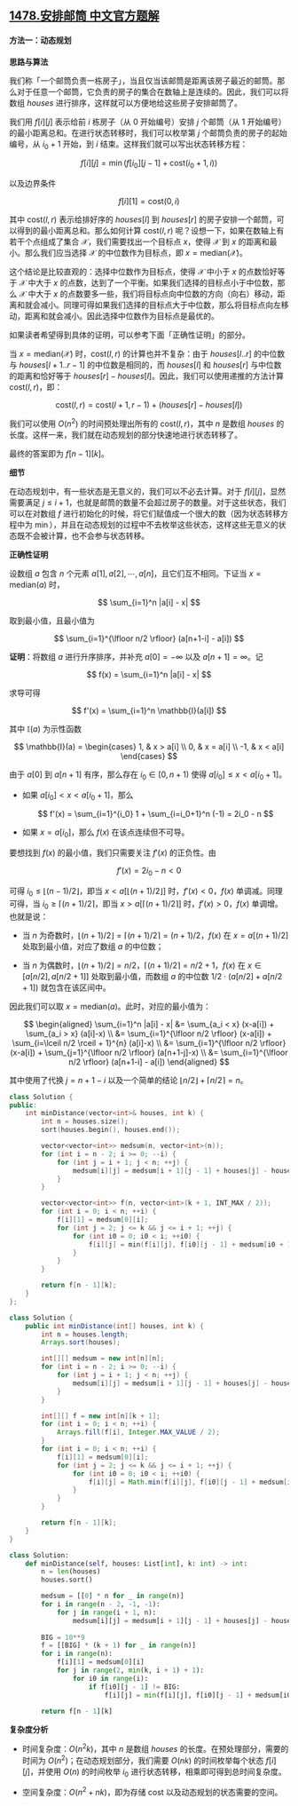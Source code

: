 ## [1478.安排邮筒 中文官方题解](https://leetcode.cn/problems/allocate-mailboxes/solutions/100000/an-pai-you-tong-by-leetcode-solution-t4oz)
#### 方法一：动态规划

**思路与算法**

我们称「一个邮筒负责一栋房子」，当且仅当该邮筒是距离该房子最近的邮筒。那么对于任意一个邮筒，它负责的房子的集合在数轴上是连续的。因此，我们可以将数组 $\textit{houses}$ 进行排序，这样就可以方便地给这些房子安排邮筒了。

我们用 $f[i][j]$ 表示给前 $i$ 栋房子（从 $0$ 开始编号）安排 $j$ 个邮筒（从 $1$ 开始编号）的最小距离总和。在进行状态转移时，我们可以枚举第 $j$ 个邮筒负责的房子的起始编号，从 $i_0+1$ 开始，到 $i$ 结束。这样我们就可以写出状态转移方程：

$$
f[i][j] = \min(f[i_0][j-1] + \mathrm{cost}(i_0+1, i))
$$

以及边界条件

$$
f[i][1] = \mathrm{cost}(0, i)
$$

其中 $\mathrm{cost}(l, r)$ 表示给排好序的 $\textit{houses}[l]$ 到 $\textit{houses}[r]$ 的房子安排一个邮筒，可以得到的最小距离总和。那么如何计算 $\mathrm{cost}(l, r)$ 呢？设想一下，如果在数轴上有若干个点组成了集合 $\mathcal{X}$，我们需要找出一个目标点 $x$，使得 $\mathcal{X}$ 到 $x$ 的距离和最小。那么我们应当选择 $\mathcal{X}$ 的中位数作为目标点，即 $x = \mathrm{median}(\mathcal{X})$。

这个结论是比较直观的：选择中位数作为目标点，使得 $\mathcal{X}$ 中小于 $x$ 的点数恰好等于 $\mathcal{X}$ 中大于 $x$ 的点数，达到了一个平衡。如果我们选择的目标点小于中位数，那么 $\mathcal{X}$ 中大于 $x$ 的点数要多一些，我们将目标点向中位数的方向（向右）移动，距离和就会减小。同理可得如果我们选择的目标点大于中位数，那么将目标点向左移动，距离和就会减小。因此选择中位数作为目标点是最优的。

如果读者希望得到具体的证明，可以参考下面「正确性证明」的部分。

当 $x = \mathrm{median}(\mathcal{X})$ 时，$\mathrm{cost}(l, r)$ 的计算也并不复杂：由于 $\textit{houses}[l .. r]$ 的中位数与 $\textit{houses}[l+1 .. r-1]$ 的中位数是相同的，而 $\textit{houses}[l]$ 和 $\textit{houses}[r]$ 与中位数的距离和恰好等于 $\textit{houses}[r] - \textit{houses}[l]$。因此，我们可以使用递推的方法计算 $\mathrm{cost}(l, r)$，即：

$$
\mathrm{cost}(l, r) = \mathrm{cost}(l+1, r-1) + (\textit{houses}[r] - \textit{houses}[l])
$$

我们可以使用 $O(n^2)$ 的时间预处理出所有的 $\mathrm{cost}(l, r)$，其中 $n$ 是数组 $\textit{houses}$ 的长度。这样一来，我们就在动态规划的部分快速地进行状态转移了。

最终的答案即为 $f[n-1][k]$。

**细节**

在动态规划中，有一些状态是无意义的，我们可以不必去计算。对于 $f[i][j]$，显然需要满足 $j \leq i+1$，也就是邮筒的数量不会超过房子的数量。对于这些状态，我们可以在对数组 $f$ 进行初始化的时候，将它们赋值成一个很大的数（因为状态转移方程中为 $\min$），并且在动态规划的过程中不去枚举这些状态，这样这些无意义的状态既不会被计算，也不会参与状态转移。

**正确性证明**

设数组 $a$ 包含 $n$ 个元素 $a[1], a[2], \cdots, a[n]$，且它们互不相同。下证当 $x = \mathrm{median}(a)$ 时，

$$
\sum_{i=1}^n |a[i] - x|
$$

取到最小值，且最小值为

$$
\sum_{i=1}^{\lfloor n/2 \rfloor} (a[n+1-i] - a[i])
$$

**证明**：将数组 $a$ 进行升序排序，并补充 $a[0] = -\infty$ 以及 $a[n+1] = \infty$。记

$$
f(x) = \sum_{i=1}^n |a[i] - x|
$$

求导可得

$$
f'(x) = \sum_{i=1}^n \mathbb{I}(a[i])
$$

其中 $\mathbb{I}(a)$ 为示性函数

$$
\mathbb{I}(a) = \begin{cases}
1, & x > a[i] \\
0, & x = a[i] \\
-1, & x < a[i]
\end{cases}
$$

由于 $a[0]$ 到 $a[n+1]$ 有序，那么存在 $i_0 \in [0, n+1)$ 使得 $a[i_0] \leq x < a[i_0+1]$。

- 如果 $a[i_0] < x < a[i_0+1]$，那么

    $$
    f'(x) = \sum_{i=1}^{i_0} 1 + \sum_{i=i_0+1}^n (-1) = 2i_0 - n
    $$

- 如果 $x = a[i_0]$，那么 $f(x)$ 在该点连续但不可导。

要想找到 $f(x)$ 的最小值，我们只需要关注 $f'(x)$ 的正负性。由

$$
f'(x) = 2i_0 - n < 0
$$

可得 $i_0 \leq \lfloor (n-1)/2 \rfloor$，即当 $x < a[\lfloor (n+1)/2 \rfloor]$ 时，$f'(x) < 0$，$f(x)$ 单调减。同理可得，当 $i_0 \geq \lceil (n+1)/2 \rceil$，即当 $x > a[\lceil (n+1)/2 \rceil]$ 时，$f'(x) > 0$，$f(x)$ 单调增。也就是说：

- 当 $n$ 为奇数时，$\lfloor (n+1)/2 \rfloor = \lceil (n+1)/2 \rceil = (n+1)/2$，$f(x)$ 在 $x = a[(n+1)/2]$ 处取到最小值，对应了数组 $a$ 的中位数；

- 当 $n$ 为偶数时，$\lfloor (n+1)/2 \rfloor = n/2$，$\lceil (n+1)/2 \rceil = n/2+1$，$f(x)$ 在 $x \in [a[n/2], a[n/2+1]]$ 处取到最小值，而数组 $a$ 的中位数 $1/2 \cdot (a[n/2] + a[n/2+1])$ 就包含在该区间中。

因此我们可以取 $x = \mathrm{median}(a)$。此时，对应的最小值为：

$$
\begin{aligned}
\sum_{i=1}^n |a[i] - x| &= \sum_{a_i < x} (x-a[i]) + \sum_{a_i > x} (a[i]-x) \\
&= \sum_{i=1}^{\lfloor n/2 \rfloor} (x-a[i]) + \sum_{i=\lceil n/2 \rceil + 1}^{n} (a[i]-x) \\
&= \sum_{i=1}^{\lfloor n/2 \rfloor} (x-a[i]) + \sum_{j=1}^{\lfloor n/2 \rfloor} (a[n+1-j]-x) \\
&= \sum_{i=1}^{\lfloor n/2 \rfloor} (a[n+1-i] - a[i])
\end{aligned}
$$

其中使用了代换 $j=n+1-i$ 以及一个简单的结论 $\lfloor n/2 \rfloor + \lceil n/2 \rceil = n$。

```C++ [sol1-C++]
class Solution {
public:
    int minDistance(vector<int>& houses, int k) {
        int n = houses.size();
        sort(houses.begin(), houses.end());

        vector<vector<int>> medsum(n, vector<int>(n));
        for (int i = n - 2; i >= 0; --i) {
            for (int j = i + 1; j < n; ++j) {
                medsum[i][j] = medsum[i + 1][j - 1] + houses[j] - houses[i];
            }
        }

        vector<vector<int>> f(n, vector<int>(k + 1, INT_MAX / 2));
        for (int i = 0; i < n; ++i) {
            f[i][1] = medsum[0][i];
            for (int j = 2; j <= k && j <= i + 1; ++j) {
                for (int i0 = 0; i0 < i; ++i0) {
                    f[i][j] = min(f[i][j], f[i0][j - 1] + medsum[i0 + 1][i]);
                }
            }
        }

        return f[n - 1][k];
    }
};
```

```Java [sol1-Java]
class Solution {
    public int minDistance(int[] houses, int k) {
        int n = houses.length;
        Arrays.sort(houses);

        int[][] medsum = new int[n][n];
        for (int i = n - 2; i >= 0; --i) {
            for (int j = i + 1; j < n; ++j) {
                medsum[i][j] = medsum[i + 1][j - 1] + houses[j] - houses[i];
            }
        }

        int[][] f = new int[n][k + 1];
        for (int i = 0; i < n; ++i) {
            Arrays.fill(f[i], Integer.MAX_VALUE / 2);
        }
        for (int i = 0; i < n; ++i) {
            f[i][1] = medsum[0][i];
            for (int j = 2; j <= k && j <= i + 1; ++j) {
                for (int i0 = 0; i0 < i; ++i0) {
                    f[i][j] = Math.min(f[i][j], f[i0][j - 1] + medsum[i0 + 1][i]);
                }
            }
        }

        return f[n - 1][k];
    }
}
```

```Python [sol1-Python3]
class Solution:
    def minDistance(self, houses: List[int], k: int) -> int:
        n = len(houses)
        houses.sort()

        medsum = [[0] * n for _ in range(n)]
        for i in range(n - 2, -1, -1):
            for j in range(i + 1, n):
                medsum[i][j] = medsum[i + 1][j - 1] + houses[j] - houses[i]
        
        BIG = 10**9
        f = [[BIG] * (k + 1) for _ in range(n)]
        for i in range(n):
            f[i][1] = medsum[0][i]
            for j in range(2, min(k, i + 1) + 1):
                for i0 in range(i):
                    if f[i0][j - 1] != BIG:
                        f[i][j] = min(f[i][j], f[i0][j - 1] + medsum[i0 + 1][i])
        
        return f[n - 1][k]
```

**复杂度分析**

- 时间复杂度：$O(n^2k)$，其中 $n$ 是数组 $\textit{houses}$ 的长度。在预处理部分，需要的时间为 $O(n^2)$；在动态规划部分，我们需要 $O(nk)$ 的时间枚举每个状态 $f[i][j]$，并使用 $O(n)$ 的时间枚举 $i_0$ 进行状态转移，相乘即可得到总时间复杂度。

- 空间复杂度：$O(n^2 + nk)$，即为存储 $\mathrm{cost}$ 以及动态规划的状态需要的空间。